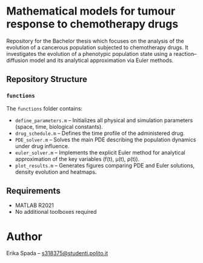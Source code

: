 # Mathematical models for tumour response to chemotherapy drugs
Repository for the Bachelor thesis which focuses on the analysis of the evolution of a cancerous population subjected to chemotherapy drugs. It investigates the evolution of a phenotypic population state using a reaction–diffusion model and its analytical approximation via Euler methods.


## Repository Structure

### `functions`
The `functions` folder contains:
- `define_parameters.m` – Initializes all physical and simulation parameters (space, time, biological constants).
- `drug_schedule.m` – Defines the time profile of the administered drug.
- `PDE_solver.m` – Solves the main PDE describing the population dynamics under drug influence.
- `euler_solver.m` – Implements the explicit Euler method for analytical approximation of the key variables (f(t), μ(t), ρ(t)).
- `plot_results.m` – Generates figures comparing PDE and Euler solutions, density evolution and heatmaps.



## Requirements

- MATLAB R2021
- No additional toolboxes required


# Author 
Erika Spada – s318375@studenti.polito.it

